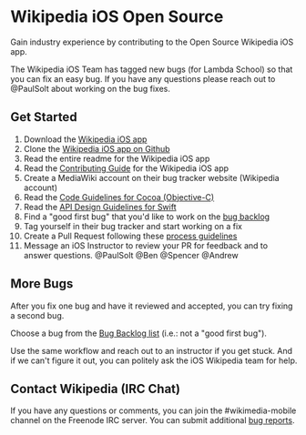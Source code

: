 # Wikipedia iOS Open Source

Gain industry experience by contributing to the Open Source Wikipedia iOS app.

The Wikipedia iOS Team has tagged new bugs (for Lambda School) so that you can fix an easy bug. If you have any questions please reach out to @PaulSolt about working on the bug fixes.

## Get Started 

1. Download the [Wikipedia iOS app](https://apps.apple.com/us/app/wikipedia/id324715238)
2. Clone the [Wikipedia iOS app on Github](http://github.com/wikimedia/wikipedia-ios)
3. Read the entire readme for the Wikipedia iOS app 
4. Read the [Contributing Guide](http://github.com/wikimedia/wikipedia-ios/blob/develop/CONTRIBUTING.md) for the Wikipedia iOS app
5. Create a MediaWiki account on their bug tracker website (Wikipedia account)
6. Read the [Code Guidelines for Cocoa (Objective-C)](https://developer.apple.com/library/archive/documentation/Cocoa/Conceptual/CodingGuidelines/CodingGuidelines.html)
7. Read the [API Design Guidelines for Swift](https://swift.org/documentation/api-design-guidelines/)
8. Find a "good first bug" that you'd like to work on the [bug backlog](https://phabricator.wikimedia.org/project/board/782/query/7vYTqNgpvqjh/)
9. Tag yourself in their bug tracker and start working on a fix
10. Create a Pull Request following these [process guidelines](https://github.com/wikimedia/wikipedia-ios/blob/develop/docs/process.md)
11. Message an iOS Instructor to review your PR for feedback and to answer questions. @PaulSolt @Ben @Spencer @Andrew

## More Bugs

After you fix one bug and have it reviewed and accepted, you can try fixing a second bug.

Choose a bug from the [Bug Backlog list](https://phabricator.wikimedia.org/project/board/782/) (i.e.: not a "good first bug").

Use the same workflow and reach out to an instructor if you get stuck. And if we can't figure it out, you can politely ask the iOS Wikipedia team for help.

## Contact Wikipedia (IRC Chat)
If you have any questions or comments, you can join the #wikimedia-mobile channel on the Freenode IRC server. You can submit additional [bug reports](https://phabricator.wikimedia.org/maniphest/task/edit/form/1/?title=[BUG]&projects=wikipedia-ios-app-product-backlog,ios-app-bugs&description=%3D%3D%3D+How+many+times+were+you+able+to+reproduce+it?%0D%0A%0D%0A%3D%3D%3D+Steps+to+reproduce%0D%0A%23+%0D%0A%23+%0D%0A%23+%0D%0A%0D%0A%3D%3D%3D+Expected+results%0D%0A%0D%0A%3D%3D%3D+Actual+results%0D%0A%0D%0A%3D%3D%3D+Screenshots%0D%0A%0D%0A%3D%3D%3D+Environments+observed%0D%0A**App+version%3A+**+%0D%0A**OS+versions%3A**+%0D%0A**Device+model%3A**+%0D%0A**Device+language%3A**+%0D%0A%0D%0A%3D%3D%3D+Regression?+%0D%0A%0D%0A+Tag++task+with+%23Regression+%0A).
